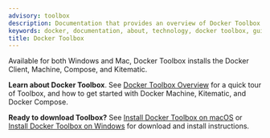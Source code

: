 ```yaml
---
advisory: toolbox
description: Documentation that provides an overview of Docker Toolbox and installation instructions
keywords: docker, documentation, about, technology, docker toolbox, gui
title: Docker Toolbox
---
```


Available for both Windows and Mac, Docker Toolbox installs the Docker Client, Machine, Compose, and Kitematic.

**Learn about Docker Toolbox**. See [Docker Toolbox Overview](overview.md) for a quick tour of Toolbox, and
how to get started with Docker Machine, Kitematic, and Docker Compose.

**Ready to download Toolbox?**  See [Install Docker Toolbox on macOS](toolbox_install_mac.md) or [Install Docker Toolbox on Windows](toolbox_install_windows.md) for download and install instructions.
